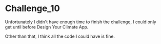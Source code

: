 # Challenge_10

Unfortunately I didn't have enough time to finish the challenge, I could only get until before Design Your Climate App.

Other than that, I think all the code I could have is fine.
